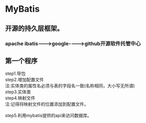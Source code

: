 # MyBatis
## 开源的持久层框架。
### apache ibatis--->google---->github开源软件托管中心
## 第一个程序
step1.导包<br/>
step2.增加配置文件<br/>
注:实体类的属性名必须与表的字段名一致(名称相同，大小写无所谓)<br/>
step3.实体类<br/>
step4.映射文件<br/>
注:记得将映射文件的位置添加到配置文件。<br/><br/>
step5.利用mybatis提供的api来访问数据库。<br/>
